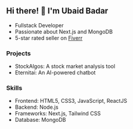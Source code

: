 ## Hi there! 👋 I'm Ubaid Badar

- Fullstack Developer
- Passionate about Next.js and MongoDB
- 5-star rated seller on <a href="https://www.fiverr.com/ubaidbadar333" target="_blank">Fiverr</a>

### Projects
- StockAlgos: A stock market analysis tool
- Eternitai: An AI-powered chatbot

### Skills
- Frontend: HTML5, CSS3, JavaScript, ReactJS
- Backend: Node.js
- Frameworks: Next.js, Tailwind CSS
- Database: MongoDB

